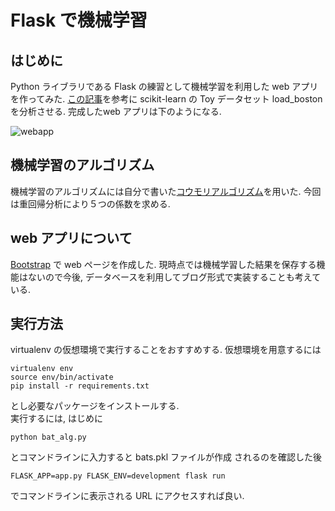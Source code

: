 # Flask で機械学習

## はじめに
Python ライブラリである Flask の練習として機械学習を利用した web アプリを作ってみた. [この記事](https://aiacademy.jp/media/?p=382)を参考に scikit-learn の Toy データセット load_boston を分析させる. 完成したweb アプリは下のようになる.

![webapp](https://user-images.githubusercontent.com/47030492/106380852-5429d900-63f8-11eb-9b31-e854ca588006.jpeg)

## 機械学習のアルゴリズム
機械学習のアルゴリズムには自分で書いた[コウモリアルゴリズム](https://github.com/ChicChi120/Evolutionary_computation_algorith)を用いた. 今回は重回帰分析により５つの係数を求める. 

## web アプリについて
[Bootstrap](https://getbootstrap.jp/) で web ページを作成した. 現時点では機械学習した結果を保存する機能はないので今後, データベースを利用してブログ形式で実装することも考えている.

## 実行方法
virtualenv の仮想環境で実行することをおすすめする. 仮想環境を用意するには

```$
virtualenv env  
source env/bin/activate  
pip install -r requirements.txt
```

とし必要なパッケージをインストールする.  
実行するには, はじめに

```(env)$
python bat_alg.py
```

とコマンドラインに入力すると bats.pkl ファイルが作成
されるのを確認した後

```(env)$
FLASK_APP=app.py FLASK_ENV=development flask run
```
でコマンドラインに表示される URL にアクセスすれば良い.